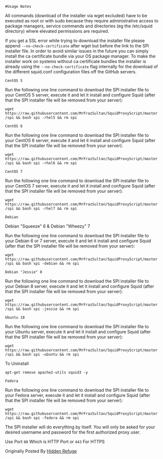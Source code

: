 `#Usage Notes`

All commands (download of the installer via wget excluded) have to be executed as root or with sudo because they require administrative access to package managers, service commands and directories (eg the /etc/squid directory) where elevated permissions are required.

If you get a SSL error while trying to download the installer file please append `--no-check-certificate` after wget but before the link to the SPi installer file. In order to avoid similar issues in the future you can simply install the ca certificate bundle via your OS package manager. To make the installer work on systems without ca certificate bundles the installer is already using the `--no-check-certificate` flag internally for the download of the different squid.conf configuration files off the GitHub servers. 


`CentOS 5`

Run the following one line command to download the SPI installer file to your CentOS 5 server, execute it and let it install and configure Squid (after that the SPI installer file will be removed from your server):

`wget https://raw.githubusercontent.com/MrFrazSultan/SquidProxyScript/master/spi && bash spi -rhel5 && rm spi`

`CentOS 6`

Run the following one line command to download the SPI installer file to your CentOS 6 server, execute it and let it install and configure Squid (after that the SPI installer file will be removed from your server):

`wget https://raw.githubusercontent.com/MrFrazSultan/SquidProxyScript/master/spi && bash spi -rhel6 && rm spi`

`CentOS 7`

Run the following one line command to download the SPI installer file to your CentOS 7 server, execute it and let it install and configure Squid (after that the SPI installer file will be removed from your server):

`wget https://raw.githubusercontent.com/MrFrazSultan/SquidProxyScript/master/spi && bash spi -rhel7 && rm spi`


`Debian`

Debian "Squeeze" 6 & Debian "Wheezy" 7

Run the following one line command to download the SPI installer file to your Debian 6 or 7 server, execute it and let it install and configure Squid (after that the SPI installer file will be removed from your server):

`wget https://raw.githubusercontent.com/MrFrazSultan/SquidProxyScript/master/spi && bash spi -debian && rm spi`

`Debian "Jessie" 8`

Run the following one line command to download the SPI installer file to your Debian 8 server, execute it and let it install and configure Squid (after that the SPI installer file will be removed from your server):

`wget https://raw.githubusercontent.com/MrFrazSultan/SquidProxyScript/master/spi && bash spi -jessie && rm spi`

`Ubuntu 18`

Run the following one line command to download the SPI installer file to your Ubuntu server, execute it and let it install and configure Squid (after that the SPI installer file will be removed from your server):

`wget https://raw.githubusercontent.com/MrFrazSultan/SquidProxyScript/master/spi && bash spi -ubuntu && rm spi`

To Uninstall

`apt-get remove apache2-utils squid3 -y`

`Fedora`

Run the following one line command to download the SPI installer file to your Fedora server, execute it and let it install and configure Squid (after that the SPI installer file will be removed from your server):

`wget https://raw.githubusercontent.com/MrFrazSultan/SquidProxyScript/master/spi && bash spi -fedora && rm spi`

The SPI installer will do everything by itself. You will only be asked for your desired username and password for the first authorized proxy user.

Use Port `80` Which is HTTP Port or `443` For HTTPS

Originally Posted By [Hidden Refuge](https://github.com/hidden-refuge/spi/)
